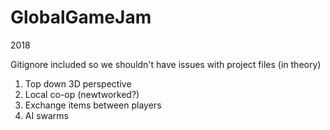 

# GlobalGameJam
2018

Gitignore included so we shouldn't have issues with project files (in theory)

1) Top down 3D perspective 
2) Local co-op (newtworked?)
3) Exchange items between players
4) AI swarms
